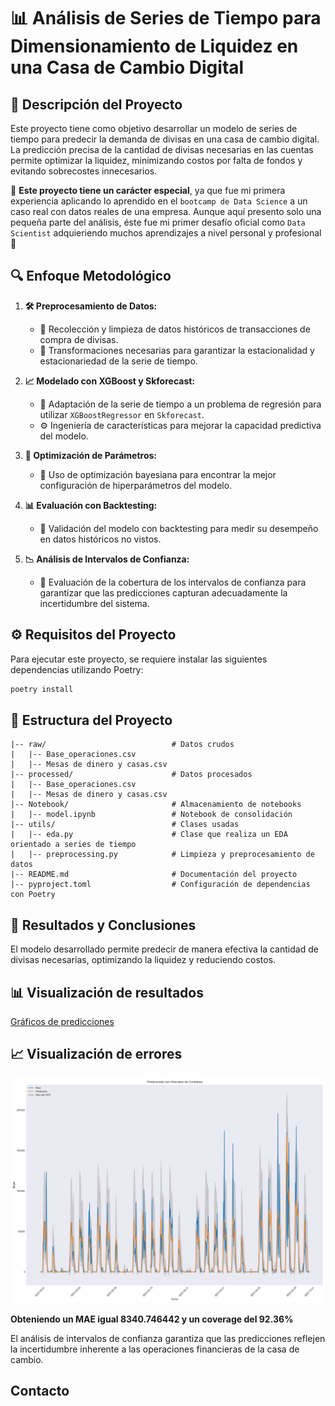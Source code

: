 # 📊 Análisis de Series de Tiempo para Dimensionamiento de Liquidez en una Casa de Cambio Digital

## 📝 Descripción del Proyecto

Este proyecto tiene como objetivo desarrollar un modelo de series de tiempo para predecir la demanda de divisas en una casa de cambio digital. La predicción precisa de la cantidad de divisas necesarias en las cuentas permite optimizar la liquidez, minimizando costos por falta de fondos y evitando sobrecostes innecesarios.

🔹 **Este proyecto tiene un carácter especial**, ya que fue mi primera experiencia aplicando lo aprendido en el `bootcamp de Data Science` a un caso real con datos reales de una empresa. Aunque aquí presento solo una pequeña parte del análisis, éste fue mi primer desafío oficial como `Data Scientist` adquieriendo muchos aprendizajes a nivel personal y profesional 🚀

## 🔍 Enfoque Metodológico

1. **🛠️ Preprocesamiento de Datos:** 
   - 📂 Recolección y limpieza de datos históricos de transacciones de compra de divisas.
   - 🔄 Transformaciones necesarias para garantizar la estacionalidad y estacionariedad de la serie de tiempo.

2. **📈 Modelado con XGBoost y Skforecast:** 
   - 🤖 Adaptación de la serie de tiempo a un problema de regresión para utilizar `XGBoostRegressor` en `Skforecast`.
   - ⚙️ Ingeniería de características para mejorar la capacidad predictiva del modelo.

3. **🎯 Optimización de Parámetros:** 
   - 🚀 Uso de optimización bayesiana para encontrar la mejor configuración de hiperparámetros del modelo.

4. **📊 Evaluación con Backtesting:** 
   - 🧪 Validación del modelo con backtesting para medir su desempeño en datos históricos no vistos.

5. **📉 Análisis de Intervalos de Confianza:** 
   - 📏 Evaluación de la cobertura de los intervalos de confianza para garantizar que las predicciones capturan adecuadamente la incertidumbre del sistema.

## ⚙️ Requisitos del Proyecto

Para ejecutar este proyecto, se requiere instalar las siguientes dependencias utilizando Poetry:

```bash
poetry install
```

## 📂 Estructura del Proyecto
```
|-- raw/                            # Datos crudos
|   |-- Base_operaciones.csv
|   |-- Mesas de dinero y casas.csv
|-- processed/                      # Datos procesados
|   |-- Base_operaciones.csv
|   |-- Mesas de dinero y casas.csv
|-- Notebook/                       # Almacenamiento de notebooks
|   |-- model.ipynb                 # Notebook de consolidación
|-- utils/                          # Clases usadas
|   |-- eda.py                      # Clase que realiza un EDA orientado a series de tiempo
|   |-- preprocessing.py            # Limpieza y preprocesamiento de datos
|-- README.md                       # Documentación del proyecto
|-- pyproject.toml                  # Configuración de dependencias con Poetry
```

## 📢 Resultados y Conclusiones

El modelo desarrollado permite predecir de manera efectiva la cantidad de divisas necesarias, optimizando la liquidez y reduciendo costos.

## 📊 Visualización de resultados
[Gráficos de predicciones](img/predicciones_intervalos.png)

## 📈 Visualización de errores
![Gráficos de errores](img/predicciones_intervalos.png)


**Obteniendo un MAE igual 8340.746442 y un coverage del 92.36%**

El análisis de intervalos de confianza garantiza que las predicciones reflejen la incertidumbre inherente a las operaciones financieras de la casa de cambio.

## Contacto

